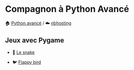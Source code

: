 # Compagnon à Python Avancé

🏠 [Python avancé](https://github.com/ue12-p21/python-advanced) / ☁️ [nbhosting](https://nbhosting.inria.fr/)

## Jeux avec Pygame

  - 🐍 [Le snake](https://boisgera.github.io/python-advanced-companion/tps/games/README-snake.html)

  - 🐦 [Flappy bird](https://boisgera.github.io/python-advanced-companion/tps/games/README-flappybird.html)
